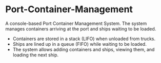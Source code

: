 # Port-Container-Management

A console-based Port Container Management System. The system manages containers arriving at the port and ships waiting to be loaded.
- Containers are stored in a stack (LIFO) when unloaded from trucks.
- Ships are lined up in a queue (FIFO) while waiting to be loaded.
- The system allows adding containers and ships, viewing them, and loading the next ship.
